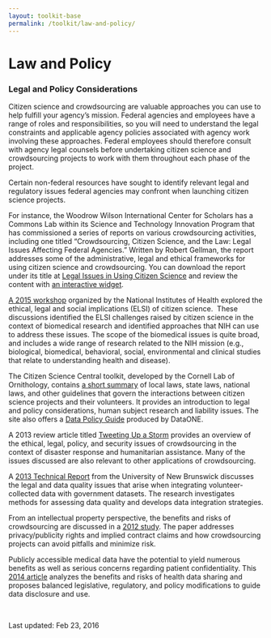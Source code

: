 ```yaml
---
layout: toolkit-base
permalink: /toolkit/law-and-policy/
---
```


<div class="usa-section usa-grid">
<h1 class="page-title">Law and Policy</h1>

								
<h3>Legal and Policy Considerations</h3>
<p>Citizen science and crowdsourcing are valuable approaches you can use to help fulfill your agency’s mission. Federal agencies and employees have a range of roles and responsibilities, so you will need to understand the legal constraints and applicable agency policies associated with agency work involving these approaches. Federal employees should therefore consult with agency legal counsels before undertaking citizen science and crowdsourcing projects to work with them throughout each phase of the project.</p>
<p>Certain non-federal resources have sought to identify relevant legal and regulatory issues federal agencies may confront when launching citizen science projects.</p>
<p>For instance, the Woodrow Wilson International Center for Scholars has a Commons Lab within its Science and Technology Innovation Program that has commissioned a series of reports on various crowdsourcing activities, including one titled “Crowdsourcing, Citizen Science, and the Law: Legal Issues Affecting Federal Agencies.” Written by Robert Gellman, the report addresses some of the administrative, legal and ethical frameworks for using citizen science and crowdsourcing. You can download the report under its title at <a href="https://www.wilsoncenter.org/publication/crowdsourcing-citizen-science-and-the-law-legal-issues-affecting-federal-agencies" target="_blank" class="ext-link" rel="external nofollow" onclick="this.target=&#39;_blank&#39;;">Legal Issues in Using Citizen Science</a> and review the content with <a href="https://www.wilsoncenter.org/publication/citizen-science-the-law-web-enabled-policy-tool" target="_blank" class="ext-link" rel="external nofollow" onclick="this.target=&#39;_blank&#39;;">an interactive widget</a>.</p>
<p><a href="https://www.genome.gov/27559982" target="_blank" class="ext-link" rel="external nofollow" onclick="this.target=&#39;_blank&#39;;">A 2015 workshop</a> organized by the National Institutes of Health explored the ethical, legal and social implications (ELSI) of citizen science.&nbsp; These discussions identified the ELSI challenges raised by citizen science in the context of biomedical research and identified approaches that NIH can use to address these issues. The scope of the biomedical issues is quite broad, and includes a wide range of research related to the NIH mission (e.g., biological, biomedical, behavioral, social, environmental and clinical studies that relate to understanding health and disease).</p>
<p>The Citizen Science Central toolkit, developed by the Cornell Lab of Ornithology, contains <a href="http://www.birds.cornell.edu/citscitoolkit/toolkit/policy/legal-policy" target="_blank" class="ext-link" rel="external nofollow" onclick="this.target=&#39;_blank&#39;;">a short summary</a> of local laws, state laws, national laws, and other guidelines that govern the interactions between citizen science projects and their volunteers. It provides an introduction to legal and policy considerations, human subject research and liability issues. The site also offers a <a href="http://www.birds.cornell.edu/citscitoolkit/toolkit/policy/Bowser%20et%20al%202013%20Data%20Policy%20Guide.pdf/view" target="_blank" class="ext-link" rel="external nofollow" onclick="this.target=&#39;_blank&#39;;">Data Policy Guide</a> produced by DataONE.</p>
<p>A 2013 review article titled <a href="http://pacscenter.stanford.edu/sites/all/files/TweetingUpAStorm.pdf" target="_blank" class="ext-link" rel="external nofollow" onclick="this.target=&#39;_blank&#39;;">Tweeting Up a Storm</a> provides an overview of the ethical, legal, policy, and security issues of crowdsourcing in the context of disaster response and humanitarian assistance. Many of the issues discussed are also relevant to other applications of crowdsourcing.</p>
<p>A <a href="http://www2.unb.ca/gge/Pubs/TR283.pdf" target="_blank" class="ext-link" rel="external nofollow" onclick="this.target=&#39;_blank&#39;;">2013 Technical Report</a> from the University of New Brunswick discusses the legal and data quality issues that arise when integrating volunteer-collected data with government datasets. The research investigates methods for assessing data quality and develops data integration strategies.</p>
<p>From an intellectual property perspective, the benefits and risks of crowdsourcing are discussed in a <a href="http://www.acc.com/legalresources/quickcounsel/caipi.cfm" target="_blank" class="ext-link" rel="external nofollow" onclick="this.target=&#39;_blank&#39;;">2012 study</a>. The paper addresses privacy/publicity rights and implied contract claims and how crowdsourcing projects can avoid pitfalls and minimize risk.</p>
<p>Publicly accessible medical data have the potential to yield numerous benefits as well as serious concerns regarding patient confidentiality. This <a href="http://papers.ssrn.com/sol3/papers.cfm?abstract_id=2491054" target="_blank" class="ext-link" rel="external nofollow" onclick="this.target=&#39;_blank&#39;;">2014 article</a> analyzes the benefits and risks of health data sharing and proposes balanced legislative, regulatory, and policy modifications to guide data disclosure and use.</p>
<p><br></p>
<p>Last updated:  <span class="last-modified-timestamp">Feb 23, 2016</span></p>
</div>